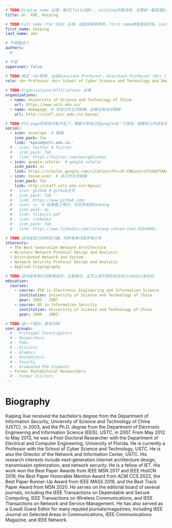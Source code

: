 ```yaml
---
# TODO:Display name 必填，格式[Title如Dr.，visiting可能没有，注意统一最高是Dr. 而不是Prof.] [全大写的Last name][, ][首字母大写的Last name]
title: Dr. XUE, Kaiping

# TODO:Full name (for SEO) 必填，这是用来排序的，first name就填真实的名，last_name一定按照excel填写
first_name: kaiping   
last_name: abn

# 不用管这个
authors:
  # 

# 不变
superuser: false

# TODO:格式：<b>职称，比如Associate Professor, Assistant Professor <br> {工作单位}, {工作国家:China、USA等}</b>
role: <b> Professor <br> School of Cyber Science and Technology and Department of Electronic Engineering and Information Science, University of Science and Technology of China <br> China</b>
 
# TODO:Organizations/Affiliations 必填
organizations:
  - name: University of Science and Technology of China
    url: https://www.ustc.edu.cn/
  - name: Homepage  # 写自己的主页链接，如果没有则注释掉
    url: http://staff.ustc.edu.cn/~kpxue/

# TODO:Old page的信息可能不全了，需要大家自己在google找一下信息。需要加上的信息主要包含email、google scholar、个人主页、linkedin
social:
  - icon: envelope  # 邮箱
    icon_pack: fas
    link: 'kpxue@ustc.edu.cn.'
  # - icon: twitter # Twitter
  #   icon_pack: fab  
  #   link: https://twitter.com/GeorgeCushen
  - icon: google-scholar  # google scholar
    icon_pack: ai
    link: https://scholar.google.com/citations?hl=zh-CN&user=F310qPIAAAAJ
  - icon: house-user  # 自己的主页链接
    icon_pack: fas
    link: http://staff.ustc.edu.cn/~kpxue/
  # - icon: github # github主页
  #   icon_pack: fab   
  #   link: https://www.github.com/
  # - icon: cv  # 如果要上传CV，将文件发给Senkang
  #   icon_pack: ai
  #   link: files/cv.pdf
  # - icon: linkedin 
  #   icon_pack: fab
  #   link: https://www.linkedin.com/in/xiang-steven-chen-83b4669/

# TODO:这块是自己的研究兴趣，均所有单词首字母大写
interests:
  - The Next Generation Network Architecture
  - Wireless Network Protocol Design and Analysis
  - Distributed Network and System
  - Network Security Protocol Design and Analysis
  - Applied Cryptography

# TODO:这块是写他们的教育经历，注意格式。主页上找不到的往往在linkedin是全的
education:
  courses:
    - course: PhD in Electronic Engineering and Information Science
      institution: University of Science and Technology of China
      year: 2003 - 2007
    - course: BS in Information Security
      institution: University of Science and Technology of China
      year: 1999 - 2003

# TODO:选一个身份，取消注释
user_groups:
  # - Principal Investigators
  # - Researchers
  # - PhDs
  # - Visitors
  # - Alumnis
  # - Postdoctors
  # - Faculty
  # - Graduated PhD Students
  - Former Postdoctoral Researchers
  # - Former Visitors
---
```

<!-- TODO:写自己的Biography -->
# Biography
<!-- 这部分不要写他们的PhD招生信息，直接复制他们主页的个人简介。实在没有，在excel备注一下{个人资料缺失}再提交给我 -->
<!-- <p style="text-align:justify">  -->
<!-- -->
Kaiping Xue received the bachelor’s degree from the Department of Information Security, University of Science and Technology of China (USTC), in 2003, and the Ph.D. degree from the Department of Electronic Engineering and Information Science (EEIS), USTC, in 2007. From May 2012 to May 2013, he was a Post-Doctoral Researcher with the Department of Electrical and Computer Engineering, University of Florida. He is currently a Professor with the School of Cyber Science and Technology, USTC. He is also the Director of the Network and Information Center, USTC. His research interests include next-generation internet architecture design, transmission optimization, and network security. He is a fellow of IET. His work won the Best Paper Awards from IEEE MSN 2017 and IEEE HotICN 2019, the Best Paper Honorable Mention Award from ACM CCS 2022, the Best Paper Runner-Up Award from IEEE MASS 2018, and the Best Track Paper Award from MSN 2020. He serves on the editorial board of several journals, including the IEEE Transactions on Dependable and Secure Computing, IEEE Transactions on Wireless Communications, and IEEE Transactions on Network and Service Management. He has also served as a (Lead) Guest Editor for many reputed journals/magazines, including IEEE Journal on Selected Areas in Communications, IEEE Communications Magazine, and IEEE Network. 